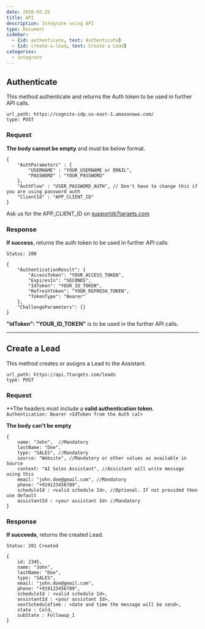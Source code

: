 ```yaml
---
date: 2020-02-25
title: API  
description: Integrate using API 
type: Document
sidebar:
  - {id: authenticate, text: Authenticate}
  - {id: create-a-lead, text: Create a Lead}
categories:
  - integrate
---
```


## Authenticate
This method authenticate and returns the Auth token to be used in further API calls.

```
url_path: https://cognito-idp.us-east-1.amazonaws.com/
type: POST
```

### Request

**The body cannot be empty** and must be below format.

```
{
    "AuthParameters" : {
        "USERNAME" : "YOUR_USERNAME or EMAIL",
        "PASSWORD" : "YOUR_PASSWORD"
    },
    "AuthFlow" : "USER_PASSWORD_AUTH", // Don't have to change this if you are using password auth
    "ClientId" : "APP_CLIENT_ID"
}
```
Ask us for the APP_CLIENT_ID on support@7targets.com

### Response

**If success**, returns the auth token to be used in further API calls

`Status: 200`
```
{
    "AuthenticationResult": {
        "AccessToken": "YOUR_ACCESS_TOKEN",
        "ExpiresIn": "SECONDS",
        "IdToken": "YOUR_ID_TOKEN",
        "RefreshToken": "YOUR_REFRESH_TOKEN",
        "TokenType": "Bearer"
    },
    "ChallengeParameters": {}
}
```

**"IdToken": "YOUR_ID_TOKEN"** is to be used in the further API calls. 

---
## Create a Lead
This method creates or assigns a Lead to the Assistant.  

```
url_path: https://api.7targets.com/leads
type: POST
```

### Request

**The headers must include a **valid authentication token**.  
`Authentication: Bearer <IdToken from the Auth cal>`

**The body can't be empty**  
```
{
    name: "John",  //Mandatory
    lastName: "Doe", 
    type: "SALES", //Mandatory
    source: "Website", //Mandatory or other values as available in Source
    context: "AI Sales Assistant", //Assistant will write message using this
    email: "john.doe@gmail.com", //Mandatory 
    phone: "+919123456789", 
    scheduleId : <valid schedule Id>, //Optional. If not provided then use default
    assistantId : <your assistant Id> //Mandatory
}
```

### Response

**If succeeds**, returns the created Lead.

`Status: 201 Created`
```
{
    id: 2345,
    name: "John",   
    lastName: "Doe", 
    type: "SALES", 
    email: "john.doe@gmail.com", 
    phone: "+919123456789", 
    scheduleId : <valid schedule Id>,
    assistantId : <your assistant Id>,
    nextScheduleTime : <date and time the message will be send>,
    state : Cold,
    subState : Followup_1
}
```